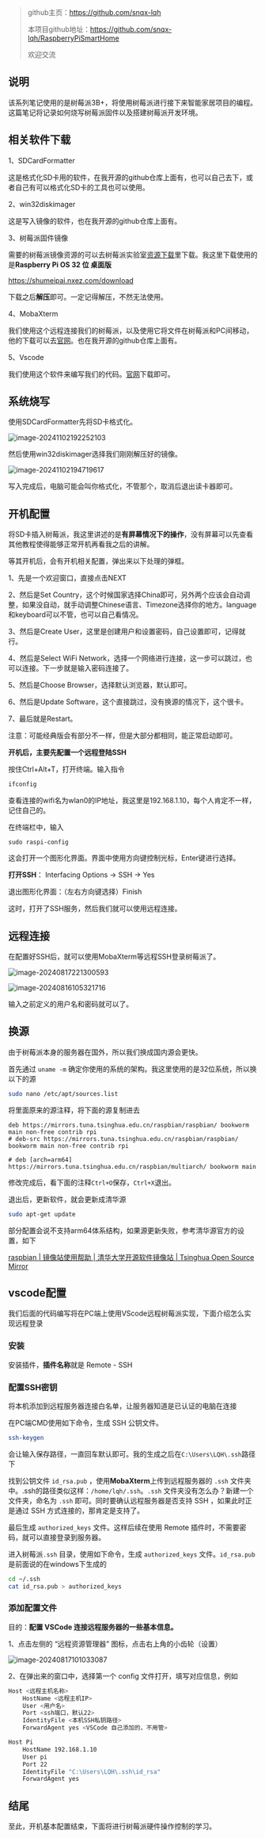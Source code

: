 > github主页：https://github.com/snqx-lqh
> 
> 本项目github地址：https://github.com/snqx-lqh/RaspberryPiSmartHome
> 
> 欢迎交流

## 说明

该系列笔记使用的是树莓派3B+，将使用树莓派进行接下来智能家居项目的编程。这篇笔记将记录如何烧写树莓派固件以及搭建树莓派开发环境。

## 相关软件下载

1、SDCardFormatter

这是格式化SD卡用的软件，在我开源的github仓库上面有，也可以自己去下，或者自己有可以格式化SD卡的工具也可以使用。

2、win32diskimager

这是写入镜像的软件，也在我开源的github仓库上面有。

3、树莓派固件镜像

需要的树莓派镜像资源的可以去树莓派实验室[资源下载](https://shumeipai.nxez.com/download)里下载。我这里下载使用的是**Raspberry Pi OS 32 位 桌面版**

https://shumeipai.nxez.com/download

下载之后**解压**即可。一定记得解压，不然无法使用。

4、MobaXterm

我们使用这个远程连接我们的树莓派，以及使用它将文件在树莓派和PC间移动，他的下载可以去[官网](https://mobaxterm.mobatek.net/download.html)。也在我开源的github仓库上面有。

5、Vscode

我们使用这个软件来编写我们的代码。[官网](https://code.visualstudio.com/)下载即可。

## 系统烧写

使用SDCardFormatter先将SD卡格式化。

![image-20241102192252103](image/01_树莓派的系统烧录以及初次开机配置/image-20241102192252103.png)

然后使用win32diskimager选择我们刚刚解压好的镜像。

![image-20241102194719617](image/01_树莓派的系统烧录以及初次开机配置/image-20241102194719617.png)

写入完成后，电脑可能会叫你格式化，不管那个，取消后退出读卡器即可。

## 开机配置

将SD卡插入树莓派，我这里讲述的是**有屏幕情况下的操作**，没有屏幕可以先查看其他教程使得能够正常开机再看我之后的讲解。

等其开机后，会有开机相关配置，弹出来以下处理的弹框。

1、先是一个欢迎窗口，直接点击NEXT

2、然后是Set Country，这个时候国家选择China即可，另外两个应该会自动调整，如果没自动，就手动调整Chinese语言、Timezone选择你的地方。language和keyboard可以不管，也可以自己看情况。

3、然后是Create User，这里是创建用户和设置密码，自己设置即可，记得就行。

4、然后是Select WiFi Network，选择一个网络进行连接，这一步可以跳过，也可以连接。下一步就是输入密码连接了。

5、然后是Choose Browser，选择默认浏览器，默认即可。

6、然后是Update Software，这个直接跳过，没有换源的情况下，这个很卡。

7、最后就是Restart。

注意：可能经典版会有部分不一样，但是大部分都相同，能正常启动即可。

**开机后，主要先配置一个远程登陆SSH**

按住Ctrl+Alt+T，打开终端。输入指令

```bash
ifconfig
```

查看连接的wifi名为wlan0的IP地址，我这里是192.168.1.10，每个人肯定不一样，记住自己的。

在终端栏中，输入

```
sudo raspi-config
```

这会打开一个图形化界面。界面中使用方向键控制光标，Enter键进行选择。

**打开SSH**： Interfacing Options -> SSH -> Yes

退出图形化界面：（左右方向键选择）Finish

这时，打开了SSH服务，然后我们就可以使用远程连接。

## 远程连接

在配置好SSH后，就可以使用MobaXterm等远程SSH登录树莓派了。

![image-20240817221300593](image/01_树莓派的系统烧录以及初次开机配置/image-20240817221300593.png)

![image-20240816105321716](image/01_树莓派的系统烧录以及初次开机配置/image-20240816105321716.png)

输入之前定义的用户名和密码就可以了。

## 换源

由于树莓派本身的服务器在国外，所以我们换成国内源会更快。

首先通过 `uname -m` 确定你使用的系统的架构。我这里使用的是32位系统，所以换以下的源

```bash
sudo nano /etc/apt/sources.list
```

将里面原来的源注释，将下面的源复制进去

```
deb https://mirrors.tuna.tsinghua.edu.cn/raspbian/raspbian/ bookworm main non-free contrib rpi
# deb-src https://mirrors.tuna.tsinghua.edu.cn/raspbian/raspbian/ bookworm main non-free contrib rpi

# deb [arch=arm64] https://mirrors.tuna.tsinghua.edu.cn/raspbian/multiarch/ bookworm main
```

修改完成后，看下面的注释`Ctrl+O`保存，`Ctrl+X`退出。

退出后，更新软件，就会更新成清华源

```bash
sudo apt-get update
```

部分配置会说不支持arm64体系结构，如果源更新失败，参考清华源官方的设置，如下

[raspbian | 镜像站使用帮助 | 清华大学开源软件镜像站 | Tsinghua Open Source Mirror](https://mirrors.tuna.tsinghua.edu.cn/help/raspbian/)

## vscode配置

我们后面的代码编写将在PC端上使用VScode远程树莓派实现，下面介绍怎么实现远程登录

### 安装

安装插件，**插件名称**就是 Remote - SSH

### 配置SSH密钥

将本机添加到远程服务器连接白名单，让服务器知道是已认证的电脑在连接

在PC端CMD使用如下命令，生成 SSH 公钥文件。

```bash
ssh-keygen
```

会让输入保存路径，一直回车默认即可。我的生成之后在`C:\Users\LQH\.ssh`路径下

找到公钥文件 `id_rsa.pub` ，使用**MobaXterm**上传到远程服务器的 `.ssh` 文件夹中。.ssh的路径类似这样：`/home/lqh/.ssh`。`.ssh` 文件夹没有怎么办？新建一个文件夹，命名为 `.ssh` 即可。同时要确认远程服务器是否支持 SSH ，如果此时正是通过 SSH 方式连接的，那肯定是支持了。

最后生成 `authorized_keys` 文件。这样后续在使用 Remote 插件时，不需要密码，就可以直接登录到服务器。

进入树莓派`.ssh` 目录，使用如下命令，生成 `authorized_keys` 文件。`id_rsa.pub`是前面说的在windows下生成的

```bash
cd ~/.ssh
cat id_rsa.pub > authorized_keys
```

### 添加配置文件

目的：**配置 VSCode 连接远程服务器的一些基本信息。**

1、点击左侧的 “远程资源管理器” 图标，点击右上角的小齿轮（设置）

![image-20240817101033087](image/01_树莓派的系统烧录以及初次开机配置/image-20240817101033087.png)

2、在弹出来的窗口中，选择第一个 config 文件打开，填写对应信息，例如

```bash
Host <远程主机名称>
    HostName <远程主机IP>
    User <用户名>
    Port <ssh端口，默认22>
    IdentityFile <本机SSH私钥路径>
    ForwardAgent yes <VSCode 自己添加的，不用管>

Host Pi
    HostName 192.168.1.10
    User pi
    Port 22
    IdentityFile "C:\Users\LQH\.ssh\id_rsa"
    ForwardAgent yes
```

## 结尾

至此，开机基本配置结束，下面将进行树莓派硬件操作控制的学习。